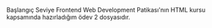 Başlangıç Seviye Frontend Web Development Patikası'nın HTML kursu kapsamında hazırladığım ödev 2 dosyasıdır.